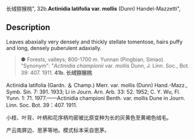 长绒猕猴桃",
32b.**Actinidia latifolia var. mollis** (Dunn) Handel-Mazzetti",

## Description
Leaves abaxially very densely and thickly stellate tomentose, hairs puffy and long, densely puberulent adaxially.

> ●  Forests, valleys; 800-1700 m. Yunnan (Pingbian, Simao).
  "Synonym": "*Actinidia championii* var. *mollis* Dunn, J. Linn. Soc., Bot. 39: 407. 1911.
**41b. 长绒猕猴桃**

Actinidia latifolia (Gardn. ＆ Champ.) Merr. var. mollis (Dunn) Hand.-Mazz., Symb. Sin. 7: 391. 1933; Li in Journ. Arn. Arb. 33: 52. 1952; C. Y. Wu, Fl. Yunn. 1: 71. 1977.——Actinidia championi Benth. var. mollis Dune in Journ. Linn. Soc. Bot. 39：407. 1911.

小枝、叶背、叶柄和花序柄均密被比原变种为长的灰黄色至黄褐色绒毛。

产云南屏边、思茅等地。模式标本采自思茅。
